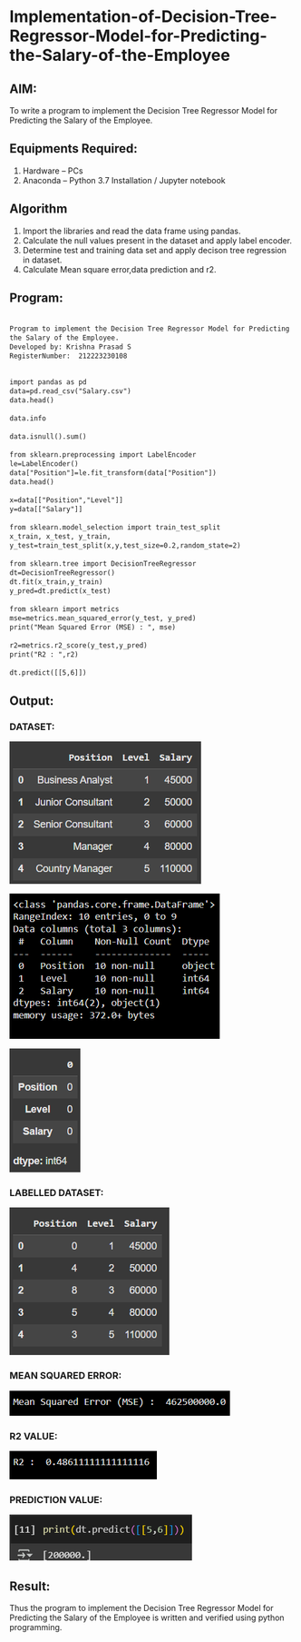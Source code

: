 # Implementation-of-Decision-Tree-Regressor-Model-for-Predicting-the-Salary-of-the-Employee

## AIM:
To write a program to implement the Decision Tree Regressor Model for Predicting the Salary of the Employee.

## Equipments Required:
1. Hardware – PCs
2. Anaconda – Python 3.7 Installation / Jupyter notebook

## Algorithm
1. Import the libraries and read the data frame using pandas.
2. Calculate the null values present in the dataset and apply label encoder.
3. Determine test and training data set and apply decison tree regression in dataset.
4. Calculate Mean square error,data prediction and r2.

## Program:
```

Program to implement the Decision Tree Regressor Model for Predicting the Salary of the Employee.
Developed by: Krishna Prasad S
RegisterNumber:  212223230108

```

```

import pandas as pd
data=pd.read_csv("Salary.csv")
data.head()

data.info

data.isnull().sum()

from sklearn.preprocessing import LabelEncoder
le=LabelEncoder()
data["Position"]=le.fit_transform(data["Position"])
data.head()

x=data[["Position","Level"]]
y=data[["Salary"]]

from sklearn.model_selection import train_test_split
x_train, x_test, y_train, y_test=train_test_split(x,y,test_size=0.2,random_state=2)

from sklearn.tree import DecisionTreeRegressor
dt=DecisionTreeRegressor()
dt.fit(x_train,y_train)
y_pred=dt.predict(x_test)

from sklearn import metrics
mse=metrics.mean_squared_error(y_test, y_pred)
print("Mean Squared Error (MSE) : ", mse)

r2=metrics.r2_score(y_test,y_pred)
print("R2 : ",r2)

dt.predict([[5,6]])

```

## Output:

### DATASET:
![alt text](Dataset.png)

![alt text](<Data Info.png>)

![alt text](Isnull.png)

### LABELLED DATASET:
![alt text](<Labelled Data.png>)

### MEAN SQUARED ERROR:
![alt text](MSE.png)

### R2 VALUE:
![alt text](R2.png)

### PREDICTION VALUE:
![alt text](Prediction.png)

## Result:
Thus the program to implement the Decision Tree Regressor Model for Predicting the Salary of the Employee is written and verified using python programming.
